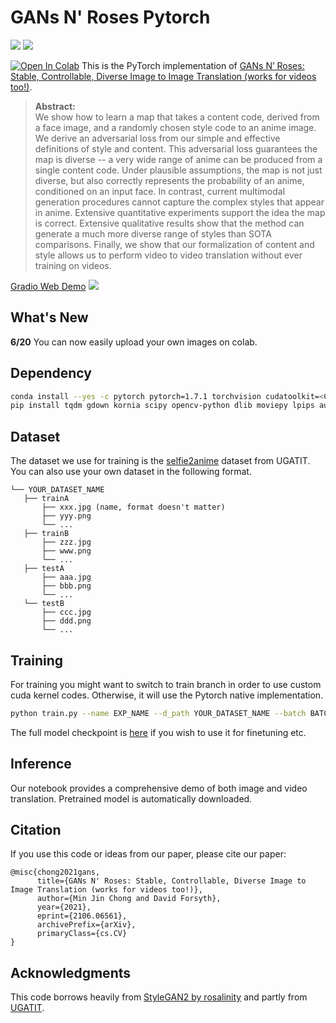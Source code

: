 # GANs N' Roses Pytorch

![](teaser.gif)
![](teaser.png)

[![Open In Colab](https://colab.research.google.com/assets/colab-badge.svg)](https://colab.research.google.com/github/mchong6/GANsNRoses/blob/main/inference_colab.ipynb)
This is the PyTorch implementation of [GANs N’ Roses: Stable, Controllable, Diverse Image to Image Translation (works for videos too!)](https://arxiv.org/abs/2106.06561).

>**Abstract:**<br>
>We show how to learn a map that takes a content code, derived from a face image, and a randomly chosen style code to an anime image. We derive an adversarial loss from our simple and effective definitions of style and content. This adversarial loss guarantees the map is diverse -- a very wide range of anime can be produced from a single content code. Under plausible assumptions, the map is not just diverse, but also correctly represents the probability of an anime, conditioned on an input face. In contrast, current multimodal generation procedures cannot capture the complex styles that appear in anime.  Extensive quantitative experiments support the idea the map is correct. Extensive qualitative results show that the method can generate a much more diverse range of styles than SOTA comparisons. Finally, we show that our formalization of content and style allows us to perform video to video translation without ever training on videos.

[Gradio Web Demo](https://gradio.app/hub/AK391/GANsNRoses)
![](https://user-images.githubusercontent.com/81195143/122415520-fe447080-cf55-11eb-91da-15acc30a1aa9.png)

## What's New
**6/20** You can now easily upload your own images on colab.

## Dependency
```bash
conda install --yes -c pytorch pytorch=1.7.1 torchvision cudatoolkit=<CUDA_VERSION>
pip install tqdm gdown kornia scipy opencv-python dlib moviepy lpips aubio ninja
```

## Dataset
The dataset we use for training is the [selfie2anime](https://drive.google.com/file/d/1xOWj1UVgp6NKMT3HbPhBbtq2A4EDkghF/view?usp=sharing) dataset from UGATIT. You can also use your own dataset in the following format.
```
└── YOUR_DATASET_NAME
   ├── trainA
       ├── xxx.jpg (name, format doesn't matter)
       ├── yyy.png
       └── ...
   ├── trainB
       ├── zzz.jpg
       ├── www.png
       └── ...
   ├── testA
       ├── aaa.jpg 
       ├── bbb.png
       └── ...
   └── testB
       ├── ccc.jpg 
       ├── ddd.png
       └── ...
```

## Training
For training you might want to switch to train branch in order to use custom cuda kernel codes. Otherwise, it will use the Pytorch native implementation.
```bash
python train.py --name EXP_NAME --d_path YOUR_DATASET_NAME --batch BATCH_SIZE
```

The full model checkpoint is [here](https://drive.google.com/file/d/1xdjoTp0oRAXZpixYQmmQ-5rlXV36bSq-/view?usp=sharing) if you wish to use it for finetuning etc.

## Inference
Our notebook provides a comprehensive demo of both image and video translation. Pretrained model is automatically downloaded.


## Citation
If you use this code or ideas from our paper, please cite our paper:
```
@misc{chong2021gans,
      title={GANs N' Roses: Stable, Controllable, Diverse Image to Image Translation (works for videos too!)}, 
      author={Min Jin Chong and David Forsyth},
      year={2021},
      eprint={2106.06561},
      archivePrefix={arXiv},
      primaryClass={cs.CV}
}
```

## Acknowledgments
This code borrows heavily from [StyleGAN2 by rosalinity](https://github.com/rosinality/stylegan2-pytorch) and partly from [UGATIT](https://github.com/znxlwm/UGATIT-pytorch).
